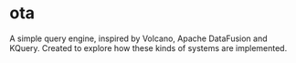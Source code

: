 # ota

A simple query engine, inspired by Volcano, Apache DataFusion and KQuery. Created to explore how these kinds of systems are implemented.